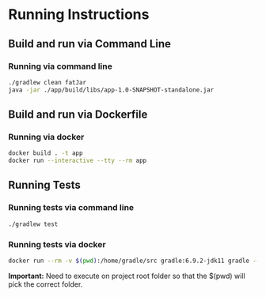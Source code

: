 # Running Instructions 
## Build and run via Command Line

### Running via command line

```bash
./gradlew clean fatJar
java -jar ./app/build/libs/app-1.0-SNAPSHOT-standalone.jar
```

## Build and run via Dockerfile 

### Running via docker
```bash
docker build . -t app 
docker run --interactive --tty --rm app
```

## Running Tests

### Running tests via command line

```bash
./gradlew test
```

### Running tests via docker

```bash
docker run --rm -v $(pwd):/home/gradle/src gradle:6.9.2-jdk11 gradle --no-deamon -p /home/gradle/src test
```
**Important:** Need to execute on project root folder so that the $(pwd) will pick the correct folder.
